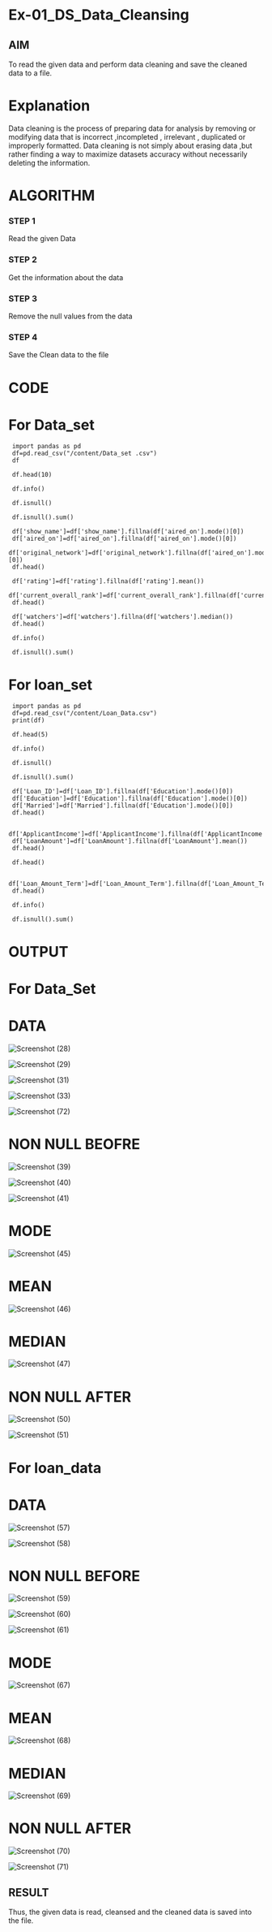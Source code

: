 # Ex-01_DS_Data_Cleansing


## AIM
To read the given data and perform data cleaning and save the cleaned data to a file. 

# Explanation
Data cleaning is the process of preparing data for analysis by removing or modifying data that is incorrect ,incompleted , irrelevant , duplicated or improperly formatted. 
Data cleaning is not simply about erasing data ,but rather finding a way to maximize datasets accuracy without necessarily deleting the information. 

# ALGORITHM
### STEP 1
Read the given Data
### STEP 2
Get the information about the data
### STEP 3
Remove the null values from the data
### STEP 4
Save the Clean data to the file

# CODE 
# For Data_set
```
 import pandas as pd
 df=pd.read_csv("/content/Data_set .csv")
 df

 df.head(10)

 df.info()

 df.isnull()

 df.isnull().sum()

 df['show_name']=df['show_name'].fillna(df['aired_on'].mode()[0])
 df['aired_on']=df['aired_on'].fillna(df['aired_on'].mode()[0])
 df['original_network']=df['original_network'].fillna(df['aired_on'].mode()[0])
 df.head()

 df['rating']=df['rating'].fillna(df['rating'].mean())
 df['current_overall_rank']=df['current_overall_rank'].fillna(df['current_overall_rank'].mean
 df.head()

 df['watchers']=df['watchers'].fillna(df['watchers'].median())
 df.head()

 df.info()

 df.isnull().sum()
```

# For loan_set
```
 import pandas as pd
 df=pd.read_csv("/content/Loan_Data.csv")
 print(df)

 df.head(5)

 df.info()

 df.isnull()

 df.isnull().sum()

 df['Loan_ID']=df['Loan_ID'].fillna(df['Education'].mode()[0])
 df['Education']=df['Education'].fillna(df['Education'].mode()[0])
 df['Married']=df['Married'].fillna(df['Education'].mode()[0])
 df.head()

 df['ApplicantIncome']=df['ApplicantIncome'].fillna(df['ApplicantIncome'].mean())
 df['LoanAmount']=df['LoanAmount'].fillna(df['LoanAmount'].mean())
 df.head()

 df.head()

 df['Loan_Amount_Term']=df['Loan_Amount_Term'].fillna(df['Loan_Amount_Term'].median())
 df.head()

 df.info()

 df.isnull().sum()
```
# OUTPUT
# For Data_Set
# DATA
![Screenshot (28)](https://github.com/pradeepasri26/ODD2023-Datascience-Ex01/assets/131433142/19b27941-bb32-4d1f-ac7e-88f22627c2f4)

![Screenshot (29)](https://github.com/pradeepasri26/ODD2023-Datascience-Ex01/assets/131433142/e0066b7c-fde8-41c4-95fd-3cfa91bbc487)

![Screenshot (31)](https://github.com/pradeepasri26/ODD2023-Datascience-Ex01/assets/131433142/b771523b-8783-4fbb-80c1-7612d4b22cd9)

![Screenshot (33)](https://github.com/pradeepasri26/ODD2023-Datascience-Ex01/assets/131433142/1b8dd877-b20d-4e34-8d1f-77b9cfe3b747)

![Screenshot (72)](https://github.com/pradeepasri26/ODD2023-Datascience-Ex01/assets/131433142/c963baec-059f-4663-b6a0-188a3caf6617)

# NON NULL BEOFRE
![Screenshot (39)](https://github.com/pradeepasri26/ODD2023-Datascience-Ex01/assets/131433142/85eed589-ae9c-4c95-81f3-64ea67ca48ea)

![Screenshot (40)](https://github.com/pradeepasri26/ODD2023-Datascience-Ex01/assets/131433142/6fc698f6-97d2-4114-8827-3d653fddac5c)

![Screenshot (41)](https://github.com/pradeepasri26/ODD2023-Datascience-Ex01/assets/131433142/f6ef2000-21a5-433a-a1c8-5b33fe432542)

# MODE
![Screenshot (45)](https://github.com/pradeepasri26/ODD2023-Datascience-Ex01/assets/131433142/16b83227-2a98-453b-b260-3febc9ba561f)

# MEAN
![Screenshot (46)](https://github.com/pradeepasri26/ODD2023-Datascience-Ex01/assets/131433142/e74744fb-a440-458a-bc73-86c94e4b30b3)

# MEDIAN
![Screenshot (47)](https://github.com/pradeepasri26/ODD2023-Datascience-Ex01/assets/131433142/3f2a24c9-7f89-4469-942d-2737199a726e)

# NON NULL AFTER
![Screenshot (50)](https://github.com/pradeepasri26/ODD2023-Datascience-Ex01/assets/131433142/2e0e2667-758b-4670-92ee-2e0e5e7188c6)

![Screenshot (51)](https://github.com/pradeepasri26/ODD2023-Datascience-Ex01/assets/131433142/cc99c0d4-02ec-4ba2-a524-8a924e2aa43b)

# For loan_data
# DATA
![Screenshot (57)](https://github.com/pradeepasri26/ODD2023-Datascience-Ex01/assets/131433142/377cd686-c252-421f-889f-dd46cb609aa7)

![Screenshot (58)](https://github.com/pradeepasri26/ODD2023-Datascience-Ex01/assets/131433142/22a33740-dd9d-497b-b767-694dcef822f1)

# NON NULL BEFORE
![Screenshot (59)](https://github.com/pradeepasri26/ODD2023-Datascience-Ex01/assets/131433142/7b752ee1-08c6-44b9-82ce-093556262975)

![Screenshot (60)](https://github.com/pradeepasri26/ODD2023-Datascience-Ex01/assets/131433142/5a72eac1-94d7-4d2c-b1f9-f7406f1ecc43)

![Screenshot (61)](https://github.com/pradeepasri26/ODD2023-Datascience-Ex01/assets/131433142/e3e91cf4-a689-4aa6-aa9b-36bfe10b9d6d)

# MODE
![Screenshot (67)](https://github.com/pradeepasri26/ODD2023-Datascience-Ex01/assets/131433142/bf787221-16f7-4e45-bd3f-b3813bff24dd)

# MEAN
![Screenshot (68)](https://github.com/pradeepasri26/ODD2023-Datascience-Ex01/assets/131433142/3de43e23-0f1e-4fbe-93b0-360088bc07de)

# MEDIAN
![Screenshot (69)](https://github.com/pradeepasri26/ODD2023-Datascience-Ex01/assets/131433142/d1ca9d3a-435e-4a19-8e18-755de9132730)

# NON NULL AFTER
![Screenshot (70)](https://github.com/pradeepasri26/ODD2023-Datascience-Ex01/assets/131433142/519393f9-0ea5-4dd7-b1c7-9f17c24cde55)

![Screenshot (71)](https://github.com/pradeepasri26/ODD2023-Datascience-Ex01/assets/131433142/4029e170-2c06-40d3-b13e-b866ea448f75)

## RESULT
Thus, the given data is read, cleansed and the cleaned data is saved into the file.

